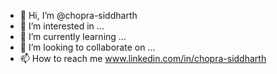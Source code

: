 - 👋 Hi, I’m @chopra-siddharth
- 👀 I’m interested in ...
- 🌱 I’m currently learning ...
- 💞️ I’m looking to collaborate on ...
- 📫 How to reach me www.linkedin.com/in/chopra-siddharth


<!---
chopra-siddharth/chopra-siddharth is a ✨ special ✨ repository because its `README.md` (this file) appears on your GitHub profile.
You can click the Preview link to take a look at your changes.
--->
